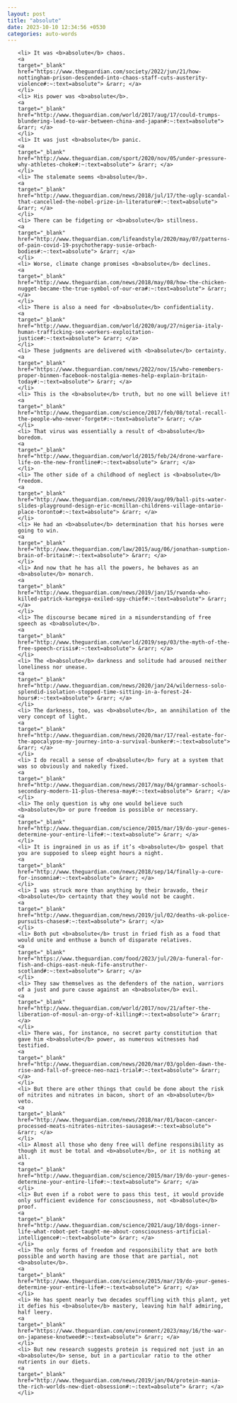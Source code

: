 ```yaml
---
layout: post
title: "absolute"
date: 2023-10-10 12:34:56 +0530
categories: auto-words
---
```

<ol>

    <li> It was <b>absolute</b> chaos.
    <a 
    target="_blank" 
    href="https://www.theguardian.com/society/2022/jun/21/how-nottingham-prison-descended-into-chaos-staff-cuts-austerity-violence#:~:text=absolute"> &rarr; </a>
    </li>
    <li> His power was <b>absolute</b>.
    <a 
    target="_blank" 
    href="http://www.theguardian.com/world/2017/aug/17/could-trumps-blundering-lead-to-war-between-china-and-japan#:~:text=absolute"> &rarr; </a>
    </li>
    <li> It was just <b>absolute</b> panic.
    <a 
    target="_blank" 
    href="http://www.theguardian.com/sport/2020/nov/05/under-pressure-why-athletes-choke#:~:text=absolute"> &rarr; </a>
    </li>
    <li> The stalemate seems <b>absolute</b>.
    <a 
    target="_blank" 
    href="http://www.theguardian.com/news/2018/jul/17/the-ugly-scandal-that-cancelled-the-nobel-prize-in-literature#:~:text=absolute"> &rarr; </a>
    </li>
    <li> There can be fidgeting or <b>absolute</b> stillness.
    <a 
    target="_blank" 
    href="http://www.theguardian.com/lifeandstyle/2020/may/07/patterns-of-pain-covid-19-psychotherapy-susie-orbach-bodies#:~:text=absolute"> &rarr; </a>
    </li>
    <li> Worse, climate change promises <b>absolute</b> declines.
    <a 
    target="_blank" 
    href="http://www.theguardian.com/news/2018/may/08/how-the-chicken-nugget-became-the-true-symbol-of-our-era#:~:text=absolute"> &rarr; </a>
    </li>
    <li> There is also a need for <b>absolute</b> confidentiality.
    <a 
    target="_blank" 
    href="http://www.theguardian.com/world/2020/aug/27/nigeria-italy-human-trafficking-sex-workers-exploitation-justice#:~:text=absolute"> &rarr; </a>
    </li>
    <li> These judgments are delivered with <b>absolute</b> certainty.
    <a 
    target="_blank" 
    href="https://www.theguardian.com/news/2022/nov/15/who-remembers-proper-binmen-facebook-nostalgia-memes-help-explain-britain-today#:~:text=absolute"> &rarr; </a>
    </li>
    <li> This is the <b>absolute</b> truth, but no one will believe it!
    <a 
    target="_blank" 
    href="http://www.theguardian.com/science/2017/feb/08/total-recall-the-people-who-never-forget#:~:text=absolute"> &rarr; </a>
    </li>
    <li> That virus was essentially a result of <b>absolute</b> boredom.
    <a 
    target="_blank" 
    href="http://www.theguardian.com/world/2015/feb/24/drone-warfare-life-on-the-new-frontline#:~:text=absolute"> &rarr; </a>
    </li>
    <li> The other side of a childhood of neglect is <b>absolute</b> freedom.
    <a 
    target="_blank" 
    href="http://www.theguardian.com/news/2019/aug/09/ball-pits-water-slides-playground-design-eric-mcmillan-childrens-village-ontario-place-toronto#:~:text=absolute"> &rarr; </a>
    </li>
    <li> He had an <b>absolute</b> determination that his horses were going to win.
    <a 
    target="_blank" 
    href="http://www.theguardian.com/law/2015/aug/06/jonathan-sumption-brain-of-britain#:~:text=absolute"> &rarr; </a>
    </li>
    <li> And now that he has all the powers, he behaves as an <b>absolute</b> monarch.
    <a 
    target="_blank" 
    href="http://www.theguardian.com/news/2019/jan/15/rwanda-who-killed-patrick-karegeya-exiled-spy-chief#:~:text=absolute"> &rarr; </a>
    </li>
    <li> The discourse became mired in a misunderstanding of free speech as <b>absolute</b>.
    <a 
    target="_blank" 
    href="http://www.theguardian.com/world/2019/sep/03/the-myth-of-the-free-speech-crisis#:~:text=absolute"> &rarr; </a>
    </li>
    <li> The <b>absolute</b> darkness and solitude had aroused neither loneliness nor unease.
    <a 
    target="_blank" 
    href="http://www.theguardian.com/news/2020/jan/24/wilderness-solo-splendid-isolation-stopped-time-sitting-in-a-forest-24-hours#:~:text=absolute"> &rarr; </a>
    </li>
    <li> The darkness, too, was <b>absolute</b>, an annihilation of the very concept of light.
    <a 
    target="_blank" 
    href="http://www.theguardian.com/news/2020/mar/17/real-estate-for-the-apocalypse-my-journey-into-a-survival-bunker#:~:text=absolute"> &rarr; </a>
    </li>
    <li> I do recall a sense of <b>absolute</b> fury at a system that was so obviously and nakedly fixed.
    <a 
    target="_blank" 
    href="http://www.theguardian.com/news/2017/may/04/grammar-schools-secondary-modern-11-plus-theresa-may#:~:text=absolute"> &rarr; </a>
    </li>
    <li> The only question is why one would believe such <b>absolute</b> or pure freedom is possible or necessary.
    <a 
    target="_blank" 
    href="http://www.theguardian.com/science/2015/mar/19/do-your-genes-determine-your-entire-life#:~:text=absolute"> &rarr; </a>
    </li>
    <li> It is ingrained in us as if it’s <b>absolute</b> gospel that you are supposed to sleep eight hours a night.
    <a 
    target="_blank" 
    href="http://www.theguardian.com/news/2018/sep/14/finally-a-cure-for-insomnia#:~:text=absolute"> &rarr; </a>
    </li>
    <li> I was struck more than anything by their bravado, their <b>absolute</b> certainty that they would not be caught.
    <a 
    target="_blank" 
    href="http://www.theguardian.com/news/2019/jul/02/deaths-uk-police-pursuits-chases#:~:text=absolute"> &rarr; </a>
    </li>
    <li> Both put <b>absolute</b> trust in fried fish as a food that would unite and enthuse a bunch of disparate relatives.
    <a 
    target="_blank" 
    href="https://www.theguardian.com/food/2023/jul/20/a-funeral-for-fish-and-chips-east-neuk-fife-anstruther-scotland#:~:text=absolute"> &rarr; </a>
    </li>
    <li> They saw themselves as the defenders of the nation, warriors of a just and pure cause against an <b>absolute</b> evil.
    <a 
    target="_blank" 
    href="http://www.theguardian.com/world/2017/nov/21/after-the-liberation-of-mosul-an-orgy-of-killing#:~:text=absolute"> &rarr; </a>
    </li>
    <li> There was, for instance, no secret party constitution that gave him <b>absolute</b> power, as numerous witnesses had testified.
    <a 
    target="_blank" 
    href="http://www.theguardian.com/news/2020/mar/03/golden-dawn-the-rise-and-fall-of-greece-neo-nazi-trial#:~:text=absolute"> &rarr; </a>
    </li>
    <li> But there are other things that could be done about the risk of nitrites and nitrates in bacon, short of an <b>absolute</b> veto.
    <a 
    target="_blank" 
    href="http://www.theguardian.com/news/2018/mar/01/bacon-cancer-processed-meats-nitrates-nitrites-sausages#:~:text=absolute"> &rarr; </a>
    </li>
    <li> Almost all those who deny free will define responsibility as though it must be total and <b>absolute</b>, or it is nothing at all.
    <a 
    target="_blank" 
    href="http://www.theguardian.com/science/2015/mar/19/do-your-genes-determine-your-entire-life#:~:text=absolute"> &rarr; </a>
    </li>
    <li> But even if a robot were to pass this test, it would provide only sufficient evidence for consciousness, not <b>absolute</b> proof.
    <a 
    target="_blank" 
    href="http://www.theguardian.com/science/2021/aug/10/dogs-inner-life-what-robot-pet-taught-me-about-consciousness-artificial-intelligence#:~:text=absolute"> &rarr; </a>
    </li>
    <li> The only forms of freedom and responsibility that are both possible and worth having are those that are partial, not <b>absolute</b>.
    <a 
    target="_blank" 
    href="http://www.theguardian.com/science/2015/mar/19/do-your-genes-determine-your-entire-life#:~:text=absolute"> &rarr; </a>
    </li>
    <li> He has spent nearly two decades scuffling with this plant, yet it defies his <b>absolute</b> mastery, leaving him half admiring, half leery.
    <a 
    target="_blank" 
    href="https://www.theguardian.com/environment/2023/may/16/the-war-on-japanese-knotweed#:~:text=absolute"> &rarr; </a>
    </li>
    <li> But new research suggests protein is required not just in an <b>absolute</b> sense, but in a particular ratio to the other nutrients in our diets.
    <a 
    target="_blank" 
    href="http://www.theguardian.com/news/2019/jan/04/protein-mania-the-rich-worlds-new-diet-obsession#:~:text=absolute"> &rarr; </a>
    </li>